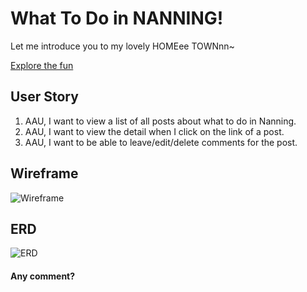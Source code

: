 # What To Do in NANNING!


Let me introduce you to my lovely HOMEee TOWNnn~

[Explore the fun]()

## User Story 

1. AAU, I want to view a list of all posts about what to do in Nanning. 
2. AAU, I want to view the detail when I click on the link of a post.
3. AAU, I want to be able to leave/edit/delete comments for the post.



## Wireframe
![Wireframe](https://github.com/harnilin/Project-Two/blob/main/public/images/Wireframe.png?raw=true)

## ERD
![ERD](https://github.com/harnilin/Project-2-WtDiNN/blob/main/public/images/ERD.png?raw=true)


#### Any comment? 

